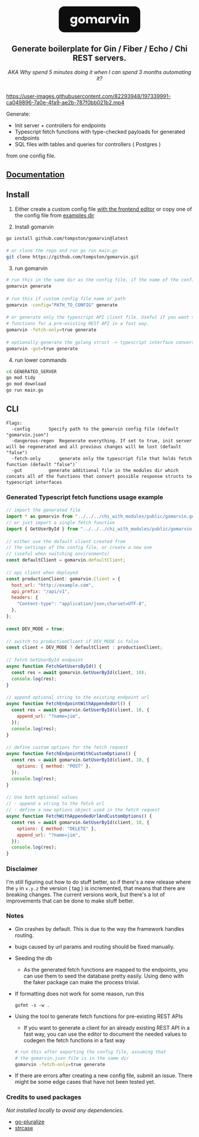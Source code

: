 <h4 align="center">
<img src="./assets/gomarvin.svg" height="70">

<h2 align="center">Generate boilerplate for Gin / Fiber / Echo / Chi REST servers.</h2>

<div align="center"> <em>AKA Why spend 5 minutes doing it when I can spend 3 months automating it?</em> </div>

<br/>

https://user-images.githubusercontent.com/82293948/197339991-ca049896-7a0e-4fa9-ae2b-787f0bb021b2.mp4

Generate:

- Init server + controllers for endpoints
- Typescript fetch functions with type-checked payloads for generated endpoints
- SQL files with tables and queries for controllers ( Postgres )

from one config file.

## [Documentation](https://gomarvin.pages.dev/docs)

## Install

1.  Either create a custom config file [with the frontend editor](https://gomarvin.pages.dev/) or copy one of the config file from [examples dir](https://github.com/tompston/gomarvin/tree/main/examples)

2.  Install gomarvin

```bash
go install github.com/tompston/gomarvin@latest

# or clone the repo and run go run main.go
git clone https://github.com/tompston/gomarvin.git
```

3. run gomarvin

```bash
# run this in the same dir as the config file, if the name of the config is "gomarvin.json"
gomarvin generate

# run this if custom config file name or path
gomarvin -config="PATH_TO_CONFIG" generate

# or generate only the typescript API client file. Useful if you want to generate fetch
# functions for a pre-existing REST API in a fast way.
gomarvin -fetch-only=true generate

# optionally generate the golang struct -> typescript interface converters
gomarvin -gut=true generate
```

4. run lower commands

```bash
cd GENERATED_SERVER
go mod tidy
go mod download
go run main.go
```

## CLI

```
Flags:
  -config		Specify path to the gomarvin config file (default "gomarvin.json")
  -dangerous-regen	Regenerate everything. If set to true, init server will be regenerated and all previous changes will be lost (default "false")
  -fetch-only		generate only the typescript file that holds fetch function (default "false")`
  -gut          generate additional file in the modules dir which concats all of the functions that convert possible response structs to typescript interfaces
```

### Generated Typescript fetch functions usage example

```js
// import the generated file
import * as gomarvin from "../../../chi_with_modules/public/gomarvin.gen";
// or just import a single fetch function
import { GetUserById } from "../../../chi_with_modules/public/gomarvin.gen";

// either use the default client created from
// the settings of the config file, or create a new one
// (useful when switching environments)
const defaultClient = gomarvin.defaultClient;

// api client when deployed
const productionClient: gomarvin.Client = {
  host_url: "http://example.com",
  api_prefix: "/api/v1",
  headers: {
    "Content-type": "application/json;charset=UTF-8",
  },
};

const DEV_MODE = true;

// switch to productionClient if DEV_MODE is false
const client = DEV_MODE ? defaultClient : productionClient;

// fetch GetUserById endpoint
async function FetchGetUsersById() {
  const res = await gomarvin.GetUserById(client, 10);
  console.log(res);
}

// append optional string to the existing endpoint url
async function FetchEndpointWithAppendedUrl() {
  const res = await gomarvin.GetUserById(client, 10, {
    append_url: "?name=jim",
  });
  console.log(res);
}

// define custom options for the fetch request
async function FetchEndpointWithCustomOptions() {
  const res = await gomarvin.GetUserById(client, 10, {
    options: { method: "POST" },
  });
  console.log(res);
}

// Use both optional values
// - append a string to the fetch url
// - define a new options object used in the fetch request
async function FetchWithAppendedUrlAndCustomOptions() {
  const res = await gomarvin.GetUserById(client, 10, {
    options: { method: "DELETE" },
    append_url: "?name=jim",
  });
  console.log(res);
}
```

### Disclaimer

I'm still figuring out how to do stuff better, so if there's a new release where the `y` in `x.y.z` the version ( tag ) is incremented, that means that there are breaking changes. The current versions work, but there's a lot of improvements that can be done to make stuff better.

### Notes

- Gin crashes by default. This is due to the way the framework handles routing.

- bugs caused by url params and routing should be fixed manually.

- Seeding the db
  - As the generated fetch functions are mapped to the endpoints, you can use them to seed the database pretty easily. Using deno with the faker package can make the process trivial.
- If formatting does not work for some reason, run this

  ```
  gofmt -s -w .
  ```

- Using the tool to generate fetch functions for pre-existing REST APIs

  - If you want to generate a client for an already existing REST API in a fast way, you can use the editor to document the needed values to codegen the fetch functions in a fast way

  ```bash
  # run this after exporting the config file, assuming that
  # the gomarvin.json file is in the same dir
  gomarvin -fetch-only=true generate
  ```

- If there are errors after creating a new config file, submit an issue. There might be some edge cases that have not been tested yet.

### Credits to used packages

_Not installed locally to avoid any dependencies._

- [go-pluralize](https://github.com/gertd/go-pluralize)
- [strcase](https://github.com/iancoleman/strcase)

<!--


# run a local example
GOOS=darwin GOARCH=arm64 go build -o gomarvin main.go

# release
git add .
git commit -m "gomarvin: release v0.7.0"
git tag v0.7.0
git push origin v0.7.0
GOPROXY=proxy.golang.org go list -m github.com/tompston/gomarvin@v0.7.0


# create a new branch
git branch BRANCH_NAME
# switch to branch
git checkout BRANCH_NAME

# merge new branch to main branch
git checkout main
git merge v0.7.x


go run cmd/api/main.go 

-->
